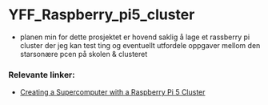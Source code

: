 # YFF_Raspberry_pi5_cluster
* planen min for dette prosjektet er hovend saklig å lage et rassberry pi cluster der jeg kan test ting og eventuellt utfordele oppgaver mellom den starsonære pcen på skolen & clusteret



### Relevante linker:
* [Creating a Supercomputer with a Raspberry Pi 5 Cluster](https://www.youtube.com/watch?v=tDENgLiJSh0)
